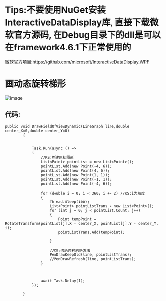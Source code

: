 # Tips:不要使用NuGet安装InteractiveDataDisplay库, 直接下载微软官方源码, 在Debug目录下的dll是可以在framework4.6.1下正常使用的
微软官方项目:https://github.com/microsoft/InteractiveDataDisplay.WPF

# 画动态旋转梯形
![image](https://user-images.githubusercontent.com/23237287/118134878-f95f3f00-b434-11eb-9c37-b539b044d501.png)
## 代码:
```Csharp
public void DrawFieldOfViewDynamic(LineGraph line,double center_X=0,double center_Y=0)
        {
           
            
            Task.Run(async () =>
            {
                //KS:构建原初图形 
                List<Point> pointList = new List<Point>();
                pointList.Add(new Point(-4, 6));
                pointList.Add(new Point(4, 6));
                pointList.Add(new Point(1, 1));
                pointList.Add(new Point(-1, 1));
                pointList.Add(new Point(-4, 6));

                for (double i = 0; i < 360; i += 2) //KS:i为精度 
                {
                    Thread.Sleep(100);
                    List<Point> pointListTrans = new List<Point>();
                    for (int j = 0; j < pointList.Count; j++)
                    {
                        Point tempPoint = RotateTransform(pointList[j].X - center_X, pointList[j].Y - center_Y, i);
                        pointListTrans.Add(tempPoint);
                        
                    }

                    //KS:切换两种刷新方法 
                    PenDrawKeepOld(line, pointListTrans);
                    //PenDrawRefresh(line, pointListTrans);
                }



                await Task.Delay(1);
            });
            
        }
```
